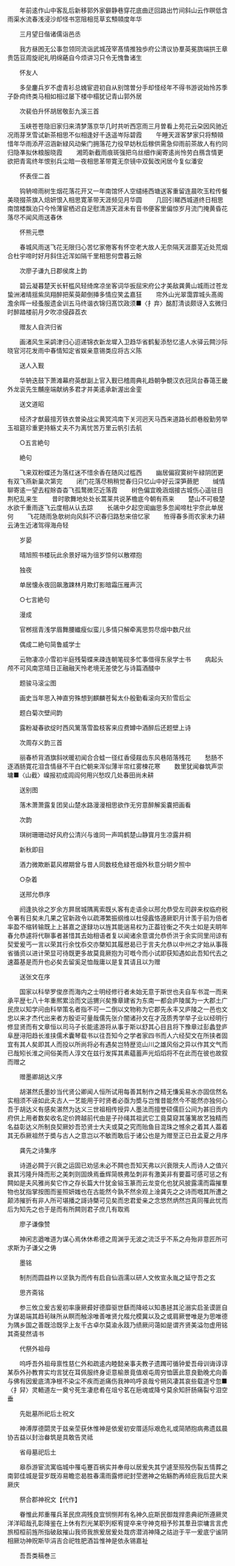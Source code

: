 <!-- { "loadSidebar": true } -->
　　年前逺作山中客乱后新移郭外家僻静巷穿花底曲迂回路出竹间斜山云作暝低含雨渠水流春浅浸沙却怪书窓阻相觅草玄顦顇度年华

　　三月望日偕诸儒诣邑丞

　　我方昼困无公事忽领同流诣武城茂宰髙情推独歩府公清议协羣英冕旒端拱王章贵笾豆周旋祀礼明绵蕝自今烦讲习只令无愧鲁诸生

　　怀友人

　　多垒鏖兵岁不虚青衫总媿宦逰初自从别馆曽分手却怪经年不得书游说始怜苏季子卧疴终类马相如相过屡下楼中榻犹记青山郭外居

　　次裴伯升怀胡居敬彭九溪三首

　　玉峡苍苍隐旧家归来清梦落京华几时共听西窓雨三月曽看上苑花云朶因风驰近况雨芽烹雪试新茶相思不似相逢好千迭遥岑际碧霞
　　午睡天涯客梦家只将顦顇惜年华雨添芹沼涵新緑风动柴门拥落花力役早妨秋后稼供需急仰雨前茶故人有约同归隐凖拟休粮服晓霞
　　湘筠新截雨痕斑强把乌丝细作阑寄逺尚怜劳白鴈含情更欲把青鸾终年恨别兵尘暗一夜相思革带寛无奈镜中双鬓改闲居今复似潘安

　　怀表侄二首

　　钩辀啼雨树生烟花落花开又一年南馆怀人空缱绻西塘送客重留连晨吹玉粒传餐美晓掇茶旗入焙妍恨入相思寛革带天涯频见月华圆
　　几回引睇西城道终日相思南馆楼飘泊只今怜薄宦栖迟自足慰清游天涯未有音书便客里偏惊岁月流门掩黄昏花落尽不闻风雨送春休

　　怀熊元懋

　　春城风雨送飞花无限归心苦忆家倦客有怀空老大故人无奈隔天涯蘼芜近处荒烟合杜宇啼时好月斜住近浑如隔千里相思何啻暮云賖

　　次廖子谦九日郡侯席上韵

　　碧云凝暮楚天长轩槛风轻绮席凉坐客词华扳屈宋府公才美敌龚黄山城雨过苍龙蛰洲渚晴揺紫凤翔醉把茱萸颠倒挿多情应笑孟嘉狂
　　帘外山光翠霭霏城头髙阁澹余晖一经蚤服遗金训五马终谐衣锦归髙饮政须■〈扌弃〉酩酊清谈颇讶入玄微归时醉踏楼前月夕吹凉侵薜荔衣

　　赠友人自洪归省

　　画渚风生采鹢津归心迢递锦衣新龙墀入卫趋华省鹤髪添愁忆逺人水驿云闗沙际晓官河花发雨中春情知定省娱亲意锡类应将古义陈

　　送人入觐

　　华辀迭鼓下萧滩幕府英猷副上官入觐已稽周典礼趋朝争覩汉衣冠凤台春蔼王畿外龙衮先生黼座端献纳多君才并美逺承新渥出金銮

　　送文道昭

　　经济才猷最擅芳铁衣曽染战尘黄冥鸿南下关河迥天马西来道路长颜巷殷勤劳举玉祖筵珍重更持觞丈夫不为离忧苦万里云帆引去航

　　○五言絶句

　　絶句

　　飞来双粉蝶还为落红迷不惜余香在随风过槛西
　　幽居偏寂寞树午緑阴团更有双飞燕新巢次第完
　　闭门花落尽稍稍觉春归只忆山中好云深笋蕨肥
　　缄情聊寄逺一望去程賖杳杳飞孤鹜微茫近落霞
　　树色偏宜晚涵烟接古城伤心遥驻目荆杞乱来生
　　昔时歌舞地处处长蒿莱共说茅檐底今朝有燕来
　　楚山不可极楚水欲千重雨逐飞云度相从认去踪
　　长飊中夕起空闺幽思多忽闻啼杜宇奈此单居何
　　飞花随雨急欹树向风斜不识春归路愁来倍忆家
　　恠得春多雨农家未力耕云涛生近渚驾得海舟轻

　　岁晏

　　晴旭照书楼玩此余景好端为徂岁惊何以散襟抱

　　独夜

　　单居懐永夜回飙激踈林月欺灯影暗霜压雁声沉

　　○七言絶句

　　漫成

　　官桞揺青浅学眉舞腰纎瘦似蛮儿多情只解牵离思剪尽烟中数尺丝

　　偶成二絶句简鲁威学士

　　云物凄凉小雪初半庭残菊蝶来疎连朝笔砚多忙事借得东泉学士书
　　病起头颅不可风南窓晴日正融融天怜老境无差使乞与诗篇酒醆中

　　题骏马滚尘图

　　画史当年思入神直穷殊想到麒麟苍髯太仆殷勤看滚向天阶雪后尘

　　题白菊次壁间韵

　　露粉凝春欲绽时西风篱落雪盈枝客来应费罇中酒醉后还题壁上诗

　　次周存义韵三首

　　丽春桥背酒旗斜吠暖初闻合合蛙一径红香侵屐齿东风巷陌落残花
　　愁肠不逐酒肠寛花泪含情昼不干白纻朝来浑似薄半帘红雾楝花寒
　　数里犹闻畚筑声崇墉■〈山截〉嵲报初成闾阎何用兴愁叹几处春田尚未耕

　　送别图

　　落木萧萧露复团吴山楚水路漫漫相思欲作无穷意醉解奚嚢把画看

　　次韵

　　琪树珊珊动好风府公清兴与谁同一声鸣鹤楚山静寳月生凉露井桐

　　新秋即目

　　酒力微欺断葛风襟期曾与昔人同数枝危緑苍烟外秋意分眀夕照中

　　○杂着

　　送邢允恭序

　　阏逢执徐之岁余方屛居城隅离索既乆客有走语余以邢允恭受左司辟来权临府税令署有日矣未几果之官新政令以疏滞繁振纲维以杜侵蠧恪遵厥职月计羡于前为倍者率盈不缩转输既上上甚嘉之遂録功以旌其能遄易权为正葢铨衡之不失士如是夫眀年春允恭遽将代聨事者甚惜其去始相语者复以闻诸余意谓允恭侨洪于余实同里闬谅有契爱爰丐一言以荣其行余忱忝交亦槩知其履厯曷已于言夫允恭以中州之才始从事薇省循资以进计荣显可待既更多故莫竟厥抱为可嘅今而小试即获知遇如此吾知代去之速葢基是而升也必矣去留奚足恤哉庸以是复其请且以为赠

　　送张文在序

　　国家以科举罗俊彦而海内之士明经修行者未始无意于斯世也夫自车书混一而来承平歴七八十年重熈累洽而文运猬兴矣豫章建省为东南一都会庐陵属为一大郡土广民庶以知学问由科举策名者指不可一二倒以文物称为它郡先永丰又庐陵之一邑也文忠以来才杰代出来者方殷讵可量哉儒先张介闇诸孙文在才茂质秀学举子业以经明行修显贤而有文章恒以司马子长能逺游将从事于斯以舒其心目且将下豫章过彭蠡登庐阜歴浔阳趋长淮挟儒术囊琴载书以往吾知今之学者家四书而人六经契文在所挟者固宜有其人矣即其人而投以所尚将必有遇矣岂特歴览山川之雄风俗之异以作其文气而已哉矧长淮之间俗美而人淳文在兹行发挥其素藴蓄声光熖熖将不在此而在彼也故叙而赠之

　　赠墨卿胡达义序

　　胡湛然氏墨妙当代贤公卿闻人恒所试用每善其制作之精无慊奚易水亦固信然名实相须不诬如此夫古人一艺能用于时贤者必亟为奬与岂惟昔能然今不能然亦独何心吾于胡达义有感矣湛然为达义三世祖相传授异人墨法而擅誉硕儒巨公间为甚旧贡内府供上用者数矣收名定价跨越前代由是子孙绳其祖武它工竟莫窥其藩篱故艺独精而名益彰达义所制良契厥妙吾恐贤士大夫或莫之究而贻鱼目混珠之憾余之着其人葢着其无忝厥祖然于奬与古人之意岂以不敏而敢后于诸公也是为赠至正已丑孟夏之月序

　　龚先之诗集序

　　诗道必闗于兴衰之运固已劝惩未必不闗也吾知天弗以兴衰限夫人而诗人之值兴衰其污隆升降而形之美刺则固焕焉垂辉简帙弗坠刺非有激美非有要葢可感可惩之有闗如是夫风雅尚矣它作之存长篇大什犹金镕玉篆而云龙变化也犹风披露濡而霜摧羣物也犹指掌按图而鉴照妍媸也在古能然今孰不然余观上淦龚先之之诗而嘅其所遭之颠沛摧折有非人所可堪播之謌诗槩可见矣而忠君爱亲之念悠然炳然岂真同罹此忧而后为知先之也于是而有所闗则君子庶几有取焉

　　廖子谦像赞

　　神闲志遒唯道为谋心焉休休希德之周渊乎无波之流泛乎不系之舟殆非意匠所可求斯为子谦父之俦

　　墨铭

　　制剂而圆益杵以坚孰为而传有启自仙涵濡以研人文攸宣永胤之延守吾之玄

　　思齐斋铭

　　参三攸立爰古爰初率康厥彛好德靡驱世繇而降岐以知愚拯其沦溺实启圣谟匪自为谋曷端其趋茍昧所从瞑而触涂唯善唯贤允楷允模冀以及之或肩厥誉唯是为思唯德为隅乡国之善既洽既孚上友千古卓尔莫渝永跂乃绩厥问蔼如是谓齐贤美溢勿虚用铭其斋斐然请书

　　代祭外祖母

　　呜呼吾外祖母禀性慈仁外和疏逺内睦懿亲事夫教子遗躅可循钟爱吾母训诲谆谆某忝外孙教育实均言犹在耳佩服终身讵意榆景竟值艰屯周穷恤匮此意良勤晚尤向善与佛有因爰底清净根不染尘不疾而逝痛伤我神呜呼哀哉兮朔风凄其哀些载道兮忽■〈扌舁〉灵輀道左一奠兮死生凄悲肴在俎兮茗在巵魂或降兮莫余知肝肠痛裂兮泪空垂

　　先妣墓所祀后土祝文

　　神溥厚德閟灵于兹亲茔获休惟神是依爰初安厝适际艰危礼或简陋抱病弗遗兹晨协吉益以封治畚筑是具敢告灵祗

　　省母墓祀后土

　　皋忝游宦流寓临城中罹屯蹇百祸实并奉母以居爰失其宁遽至殒殁伤裂五情葬之南郭佳城是营岁既洊易瞻恋曷胜春濡雨露修祀封茔邀神之佑觞酌再倾庇我后昆大来厥庆

　　祭合郡神祝文【代作】

　　眷惟此邦重罹兵革民庶凋残良宜悯恻邦有名神久庇斯民御烖捍患典祀所遵厥灵洋洋昭哉孔彰降鉴在上休有烈光某职列枢宥提卒来守神克相予殄其羣丑崇墉言言虎旅桓桓前旌所指破敌摧山我师我旅爰居爰处烖疠潜消神降之祜迨于平一爰底宁谧阴相厥功神贶斯毕涓吉合祀牲肥酒旨惟神是依永锡嘉祉

　　吾吾类稿巻三

